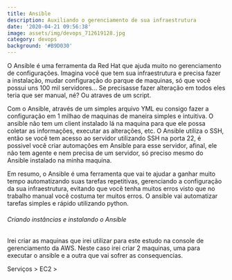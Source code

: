 ```yaml
---
title: Ansible
description: Auxiliando o gerenciamento de sua infraestrutura
date: '2020-04-21 09:56:38'
image: assets/img/devops_712619128.jpg
category: devops
background: '#B9D030'
---
```

O Ansible é uma ferramenta da Red Hat que ajuda muito no gerenciamento de configurações. Imagina você que tem sua infraestrutura e precisa fazer a instalação, mudar configuração do parque de maquinas, só que você possui uns 100 mil servidores... Se precisasse fazer alteração em todos eles teria que ser manual, né? Ou atraves de um script.

Com o Ansible, através de um simples arquivo YML eu consigo fazer a configuração em 1 milhao de maquinas de maneira simples e intuitiva. O ansible não tem um client instalado lá na maquina para que ele possa coletar as informações, executar as alterações, etc. O Ansible utiliza o SSH, então se você tem acesso ao servidor utilizando SSH na porta 22, é possivel você criar automações em Ansible para esse servidor, afinal, ele não tem agente e nem precisa de um servidor, só preciso mesmo do Ansible instalado na minha maquina.

Em resumo, o Ansible é uma ferramenta que vai te ajudar a ganhar muito tempo automatizando suas tarefas repetitivas, gerenciando a configuração da sua infraestrutura, evitando que você tenha muitos erros visto que no trabalho manual você costuma ter muitos erros. O ansible vai automatizar tarefas simples e rápido utilizando python.

###### Criando instâncias e instalando o Ansible

Irei criar as maquinas que irei utilizar para este estudo na console de gerenciamento da AWS. Neste caso irei criar 2 maquinas, uma para executar o ansible e a outra que vai sofrer as consequencias.

Serviços > EC2 >
